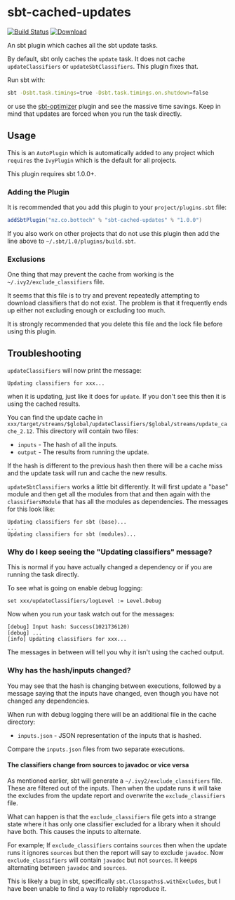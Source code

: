 # sbt-cached-updates

[![Build Status](https://travis-ci.org/BotTech/sbt-cached-updates.svg?branch=master)](https://travis-ci.org/BotTech/sbt-cached-updates)
[![Download](https://api.bintray.com/packages/bottech/sbt-plugins/sbt-cached-updates/images/download.svg) ](https://bintray.com/bottech/sbt-plugins/sbt-cached-updates/_latestVersion)

An sbt plugin which caches all the sbt update tasks.

By default, sbt only caches the `update` task. It does not cache `updateClassifiers` or `updateSbtClassifiers`.
This plugin fixes that.

Run sbt with:
```bash
sbt -Dsbt.task.timings=true -Dsbt.task.timings.on.shutdown=false
```
or use the [sbt-optimizer](https://github.com/jrudolph/sbt-optimizer) plugin and see the massive time savings.
Keep in mind that updates are forced when you run the task directly.

## Usage

This is an `AutoPlugin` which is automatically added to any project which `requires` the `IvyPlugin` which is the
default for all projects.

This plugin requires sbt 1.0.0+.

### Adding the Plugin

It is recommended that you add this plugin to your `project/plugins.sbt` file:
```scala
addSbtPlugin("nz.co.bottech" % "sbt-cached-updates" % "1.0.0")
```

If you also work on other projects that do not use this plugin then add the line above to
`~/.sbt/1.0/plugins/build.sbt`.

### Exclusions

One thing that may prevent the cache from working is the `~/.ivy2/exclude_classifiers` file.

It seems that this file is to try and prevent repeatedly attempting to download classifiers that do not exist.
The problem is that it frequently ends up either not excluding enough or excluding too much.

It is strongly recommended that you delete this file and the lock file before using this plugin.

## Troubleshooting

`updateClassifiers` will now print the message:
```sbtshell
Updating classifiers for xxx...
```
when it is updating, just like it does for `update`. If you don't see this then it is using the cached results.

You can find the update cache in `xxx/target/streams/$global/updateClassifiers/$global/streams/update_cache_2.12`.
This directory will contain two files:
* `inputs` - The hash of all the inputs.
* `output` - The results from running the update.

If the hash is different to the previous hash then there will be a cache miss and the update task will run and cache
the new results.

`updateSbtClassifiers` works a little bit differently. It will first update a "base" module and then get all the
modules from that and then again with the `classifiersModule` that has all the modules as dependencies.
The messages for this look like:
```sbtshell
Updating classifiers for sbt (base)...
...
Updating classifiers for sbt (modules)...
```

### Why do I keep seeing the "Updating classifiers" message?

This is normal if you have actually changed a dependency or if you are running the task directly.

To see what is going on enable debug logging:
```sbtshell
set xxx/updateClassifiers/logLevel := Level.Debug
```

Now when you run your task watch out for the messages:
```sbtshell
[debug] Input hash: Success(1021736120)
[debug] ...
[info] Updating classifiers for xxx...
```

The messages in between will tell you why it isn't using the cached output.

### Why has the hash/inputs changed?

You may see that the hash is changing between executions, followed by a message saying that the inputs have changed,
even though you have not changed any dependencies.

When run with debug logging there will be an additional file in the cache directory:
* `inputs.json` - JSON representation of the inputs that is hashed.

Compare the `inputs.json` files from two separate executions.

#### The classifiers change from sources to javadoc or vice versa

As mentioned earlier, sbt will generate a `~/.ivy2/exclude_classifiers` file. These are filtered out of the inputs.
Then when the update runs it will take the excludes from the update report and overwrite the `exclude_classifiers` file.

What can happen is that the `exclude_classifiers` file gets into a strange state where it has only one classifier
excluded for a library when it should have both. This causes the inputs to alternate.

For example; If `exclude_classifiers` contains `sources` then when the update runs it ignores `sources` but then the
report will say to exclude `javadoc`. Now `exclude_classifiers` will contain `javadoc` but not `sources`. It keeps
alternating between `javadoc` and `sources`.

This is likely a bug in sbt, specifically `sbt.Classpaths$.withExcludes`, but I have been unable to find a way to
reliably reproduce it.
